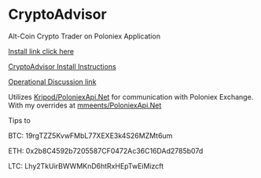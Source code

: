 # CryptoAdvisor
Alt-Coin Crypto Trader on Poloniex Application  

[Install link click here](https://github.com/mmeents/CryptoAdvisor/raw/master/Install/MakeInstall/MakeInstall-SetupFiles/MakeInstall.msi) 

[CryptoAdvisor Install Instructions](https://github.com/mmeents/CryptoAdvisor/wiki/Install-Instructions)

[Operational Discussion link](https://github.com/mmeents/CryptoAdvisor/wiki/Operational-Discussion)

Utilizes [Kripod/PoloniexApi.Net](https://github.com/kripod/PoloniexApi.Net) for communication with Poloniex Exchange. With my overrides at [mmeents/PoloniexApi.Net](https://github.com/mmeents/PoloniexApi.Net)

Tips to

BTC: 19rgTZZ5KvwFMbL77XEXE3k4S26MZMt6um

ETH: 0x2b8C4592b7205587CF0472Ac36C16DAd2785b07d

LTC: Lhy2TkUirBWWMKnD6htRxHEpTwEiMizcft
